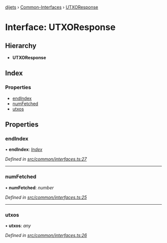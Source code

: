[dijets](../README.md) › [Common-Interfaces](../modules/common_interfaces.md) › [UTXOResponse](common_interfaces.utxoresponse.md)

# Interface: UTXOResponse

## Hierarchy

* **UTXOResponse**

## Index

### Properties

* [endIndex](common_interfaces.utxoresponse.md#endindex)
* [numFetched](common_interfaces.utxoresponse.md#numfetched)
* [utxos](common_interfaces.utxoresponse.md#utxos)

## Properties

###  endIndex

• **endIndex**: *[Index](common_interfaces.index.md)*

*Defined in [src/common/interfaces.ts:27](https://github.com/Dijets-Inc/dijetsjs/blob/ca67b81/src/common/interfaces.ts#L27)*

___

###  numFetched

• **numFetched**: *number*

*Defined in [src/common/interfaces.ts:25](https://github.com/Dijets-Inc/dijetsjs/blob/ca67b81/src/common/interfaces.ts#L25)*

___

###  utxos

• **utxos**: *any*

*Defined in [src/common/interfaces.ts:26](https://github.com/Dijets-Inc/dijetsjs/blob/ca67b81/src/common/interfaces.ts#L26)*
